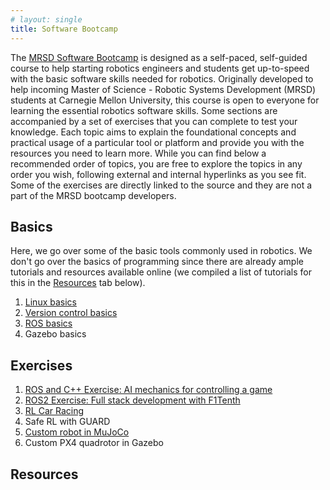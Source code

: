 ```yaml
---
# layout: single
title: Software Bootcamp
---
```


The [MRSD Software Bootcamp](https://github.com/RoboticsKnowledgebase/mrsd-software-bootcamp) is designed as a self-paced, self-guided course to help starting robotics engineers and students get up-to-speed with the basic software skills needed for robotics. 
Originally developed to help incoming Master of Science - Robotic Systems Development (MRSD) students at Carnegie Mellon University, this course is open to everyone for learning the essential robotics software skills.
Some sections are accompanied by a set of exercises that you can complete to test your knowledge. 
Each topic aims to explain the foundational concepts and practical usage of a particular tool or platform and provide you with the resources you need to learn more. 
While you can find below a recommended order of topics, you are free to explore the topics in any order you wish, following external and internal hyperlinks as you see fit.
Some of the exercises are directly linked to the source and they are not a part of the MRSD bootcamp developers.

## Basics
Here, we go over some of the basic tools commonly used in robotics. We don't go over the basics of programming since there are already ample tutorials and resources available online (we compiled a list of tutorials for this in the [Resources](#resources) tab below).

1. [Linux basics](https://github.com/RoboticsKnowledgebase/mrsd-software-bootcamp/blob/main/linux/linux-101.md)
2. [Version control basics](https://github.com/RoboticsKnowledgebase/mrsd-software-bootcamp/blob/main/version-control/version-control-basics.md)
3. [ROS basics](https://github.com/RoboticsKnowledgebase/mrsd-software-bootcamp/blob/main/ros/ros-101.md)
4. Gazebo basics 


## Exercises


1. [ROS and C++ Exercise: AI mechanics for controlling a game](https://github.com/RoboticsKnowledgebase/mrsd-software-bootcamp/blob/main/game/README.md)
2. [ROS2 Exercise: Full stack development with F1Tenth](https://github.com/RoboticsKnowledgebase/mrsd-software-bootcamp/blob/main/F1Tenth/README.md)
3. [RL Car Racing](https://github.com/artrela/RL_Car_Racing/tree/97a08ae8ffca019fe2f20cc5a50658cff0a6548f)
4. Safe RL with GUARD
5. [Custom robot in MuJoCo](https://yasunori.jp/en/2024/07/13/mujoco-model-yourself.html)
6. Custom PX4 quadrotor in Gazebo

## Resources
<!-- Include a list of programming resources -->